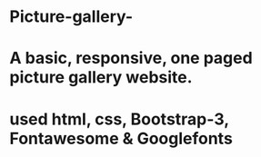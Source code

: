 # Picture-gallery-
# A basic, responsive, one paged picture gallery website.
# used html, css, Bootstrap-3, Fontawesome & Googlefonts


